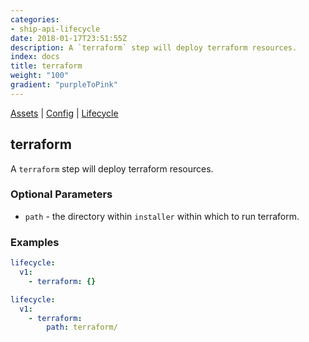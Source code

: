 ```yaml
---
categories:
- ship-api-lifecycle
date: 2018-01-17T23:51:55Z
description: A `terraform` step will deploy terraform resources.
index: docs
title: terraform
weight: "100"
gradient: "purpleToPink"
---
```


[Assets](/api/ship-assets/assets) | [Config](/api/ship-config/config) | [Lifecycle](/api/ship-lifecycle/lifecycle) 

## terraform

A `terraform` step will deploy terraform resources.





### Optional Parameters


- `path` - the directory within `installer` within which to run terraform.


### Examples

```yaml
lifecycle:
  v1:
    - terraform: {}
```

```yaml
lifecycle:
  v1:
    - terraform:
        path: terraform/
```

